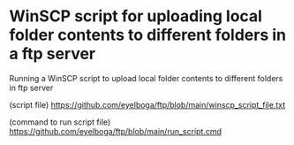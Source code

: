 # WinSCP script for uploading local folder contents to different folders in a ftp server

Running a WinSCP script to upload local folder contents to different folders in ftp server

(script file)
https://github.com/eyelboga/ftp/blob/main/winscp_script_file.txt

(command to run script file)
https://github.com/eyelboga/ftp/blob/main/run_script.cmd
